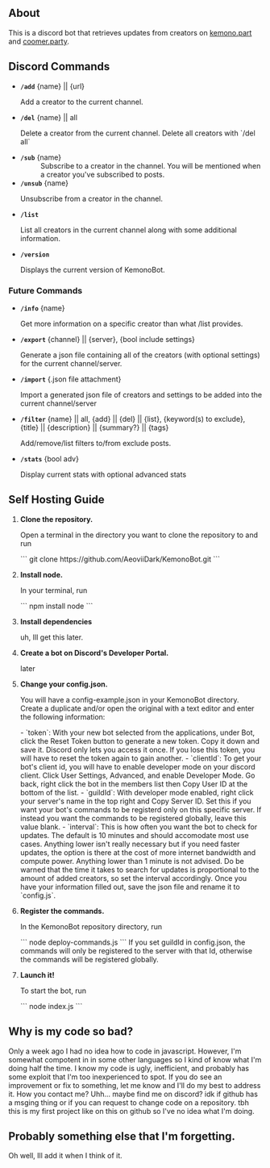 ## About
This is a discord bot that retrieves updates from creators on [kemono.part](https://kemono.su) and [coomer.party](https://coomer.su). 

## Discord Commands
- **`/add`** {name} || {url}
   <dl>Add a creator to the current channel.</dl>
- **`/del`** {name} || all
   <dl>Delete a creator from the current channel. Delete all creators with `/del all`</dl>
- **`/sub`** {name}
   <dd>Subscribe to a creator in the channel. You will be mentioned when a creator you've subscribed to posts.</dl>
- **`/unsub`** {name}
   <dl>Unsubscribe from a creator in the channel.</dl>
- **`/list`** 
   <dl>List all creators in the current channel along with some additional information.</dl>
- **`/version`**
   <dl>Displays the current version of KemonoBot.</dl>
### Future Commands
- **`/info`** {name}
   <dl>Get more information on a specific creator than what /list provides.</dl>
- **`/export`** {channel} || {server}, {bool include settings}
   <dl>Generate a json file containing all of the creators (with optional settings) for the current channel/server.</dl>
- **`/import`** {.json file attachment}
   <dl>Import a generated json file of creators and settings to be added into the current channel/server</dl>
- **`/filter`** {name} || all, {add} || {del} || {list}, {keyword(s) to exclude}, {title} || {description} || {summary?} || {tags}
   <dl>Add/remove/list filters to/from exclude posts.</dl>
- **`/stats`** {bool adv}
   <dl>Display current stats with optional advanced stats</dl>

## Self Hosting Guide
1. **Clone the repository.**
   <dl>Open a terminal in the directory you want to clone the repository to and run </dl>
   ```
   git clone https://github.com/AeoviiDark/KemonoBot.git
   ```

2. **Install node.**
   <dl>In your terminal, run </dl>
   ```
   npm install node
   ```

3. **Install dependencies**
   <dl>uh, Ill get this later.</dl>

4. **Create a bot on Discord's Developer Portal.**
   <dl>later

5. **Change your config.json.**
   <dl>You will have a config-example.json in your KemonoBot directory. Create a duplicate and/or open the original with a text editor and enter the following information:</dl>
   - `token`: With your new bot selected from the applications, under Bot, click the Reset Token button to generate a new token. Copy it down and save it. Discord only lets you access it once. If you lose this token, you will have to reset the token again to gain another.
   - `clientId`: To get your bot's client id, you will have to enable developer mode on your discord client. Click User Settings, Advanced, and enable Developer Mode. Go back, right click the bot in the members list then Copy User ID at the bottom of the list. 
   - `guildId`:  With developer mode enabled, right click your server's name in the top right and Copy Server ID. Set this if you want your bot's commands to be registerd only on this specific server. If instead you want the commands to be registered globally, leave this value blank.
   - `interval`: This is how often you want the bot to check for updates. The default is 10 minutes and should accomodate most use cases. Anything lower isn't really necessary but if you need faster updates, the option is there at the cost of more internet bandwidth and compute power. Anything lower than 1 minute is not advised. Do be warned that the time it takes to search for updates is proportional to the amount of added creators, so set the interval accordingly. 
   Once you have your information filled out, save the json file and rename it to `config.js`.

6. **Register the commands.**
   <dl>In the KemonoBot repository directory, run </dl>
   ```
   node deploy-commands.js
   ```
   If you set guildId in config.json, the commands will only be registered to the server with that Id, otherwise the commands will be registered globally.

7. **Launch it!**
   <dl>To start the bot, run</dl>
   ```
   node index.js
   ``` 

## Why is my code so bad?
   <dl>Only a week ago I had no idea how to code in javascript. However, I'm somewhat compotent in in some other languages so I kind of know what I'm doing half the time. I know my code is ugly, inefficient, and probably has some exploit that I'm too inexperienced to spot. If you do see an improvement or fix to something, let me know and I'll do my best to address it. How you contact me? Uhh... maybe find me on discord? idk if github has a msging thing or if you can request to change code on a repository. tbh this is my first project like on this on github so I've no idea what I'm doing. </dl>

## Probably something else that I'm forgetting.
   <dl>Oh well, Ill add it when I think of it.</dl>